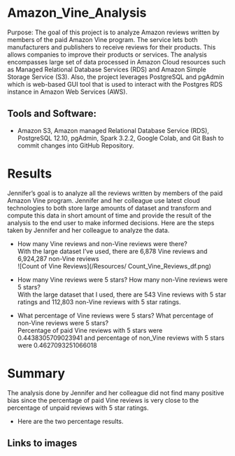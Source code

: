 
# Amazon_Vine_Analysis

Purpose:
The goal of this project is to analyze Amazon reviews written by members of the paid Amazon Vine program. The service lets both manufacturers and publishers to receive reviews for their products. This allows companies to improve their products or services. The analysis encompasses large set of data processed in Amazon Cloud resources such as Managed Relational Database Services (RDS) and Amazon Simple Storage Service (S3). Also, the project leverages PostgreSQL and pgAdmin which is web-based GUI tool that is used to interact with the Postgres RDS instance in Amazon Web Services (AWS).

## Tools and Software: 
- Amazon S3, Amazon managed Relational Database Service (RDS), PostgreSQL 12.10, pgAdmin, Spark 3.2.2,  Google Colab, and Git Bash to commit changes into GitHub Repository.


# Results
Jennifer’s goal is to analyze all the reviews written by members of the paid Amazon Vine program. Jennifer and her colleague use latest cloud technologies to both store large amounts of dataset and transform and compute this data in short amount of time and provide the result of the analysis to the end user to make informed decisions.  Here are the steps taken by Jennifer and her colleague to analyze the data.

-	How many Vine reviews and non-Vine reviews were there? <br>
With the large dataset I’ve used, there are 6,878 Vine reviews and 6,924,287 non-Vine reviews<br>
![Count of Vine Reviews](/Resources/ Count_Vine_Reviews_df.png)<br>

-	How many Vine reviews were 5 stars? How many non-Vine reviews were 5 stars? <br>
With the large dataset that I used, there are 543 Vine reviews with 5 star ratings and 112,803 non-Vine reviews with 5 star ratings. <br>


-	What percentage of Vine reviews were 5 stars? What percentage of non-Vine reviews were 5 stars? <br>
Percentage of paid Vine reviews with 5 stars were 0.4438305709023941 and percentage of non_Vine reviews with 5 stars were 0.4627093251066018<br>


# Summary
The analysis done by Jennifer and her colleague did not find many positive bias since the percentage of paid Vine reviews is very close to the percentage of unpaid reviews with 5 star ratings.
- Here are the two percentage results. <br>


## Links to images

